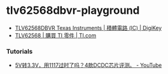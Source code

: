 tlv62568dbvr-playground
=======================
- [TLV62568DBVR Texas Instruments | 積體電路 (IC) | DigiKey](https://www.digikey.hk/zh/products/detail/texas-instruments/TLV62568DBVR/6588886?srsltid=AfmBOooD6Y0X98b_X_djsUFi4CbygT7LKA3VW5DGmkJYnHefmRZibGXq)
- [TLV62568 | 購買 TI 零件 | TI.com](https://www.ti.com/product/zh-tw/TLV62568/part-details/TLV62568DBVR)

### Tutorials
- [5V转3.3V，用1117过时了吗？4款DCDC芯片评测。 - YouTube](https://www.youtube.com/watch?v=gThbu43-c-o)
